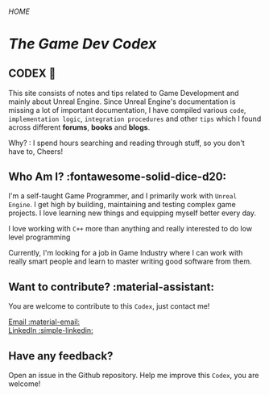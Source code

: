 ###### HOME

# ***The Game Dev Codex***

## CODEX :blue_book: 
This site consists of notes and tips related to Game Development and mainly 
about Unreal Engine. Since Unreal Engine's documentation is missing a lot of 
important documentation, I have compiled various `code`, `implementation logic`, `integration
procedures` and other `tips` which I found across different **forums**, **books** 
and **blogs**.  


Why? : I spend hours searching and reading through stuff, so you don't have to, Cheers!

## Who Am I? :fontawesome-solid-dice-d20:

I'm a self-taught Game Programmer, and I primarily work with `Unreal Engine`. I get 
high by building, maintaining and testing complex game projects. I love 
learning new things and equipping myself better every day. 

I love working with `C++` more than anything and really interested to do low level
programming

Currently, I'm looking for a job in Game Industry where I can work with really
smart people and learn to master writing good software from them. 

## Want to contribute? :material-assistant:

You are welcome to contribute to this `Codex`, just contact me!

[Email :material-email:](mailto:rishikhannalive@gmail.com)  
[LinkedIn :simple-linkedin:](https://www.linkedin.com/in/rishikhanna47)

## Have any feedback? 

Open an issue in the Github repository. Help me improve this `Codex`, you are welcome!
[]()

<br>
<br>





